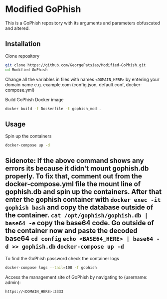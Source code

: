 # Modified GoPhish
This is a GoPhish repository with its arguments and parameters obfuscated and altered.

## Installation
Clone repository
```bash
git clone https://github.com/GeorgePatsias/Modified-GoPhish.git
cd Modified-GoPhish
```
Change all the variables in files with names `<DOMAIN_HERE>` by entering your domain name e.g. example.com (config.json, default.conf, docker-compose.yml)

Build GoPhish Docker image
```bash
docker build -f Dockerfile -t gophish_mod .
```

## Usage
Spin up the containers
```bash
docker-compose up -d
```

## Sidenote: If the above command shows any errors its because it didn't mount gophish.db properly. To fix that, comment out from the docker-compose.yml file the mount line of gophish.db and spin up the containers. After that enter the gophish container with `docker exec -it gophish bash` and copy the database outside of the container. `cat /opt/gophish/gophish.db | base64 -e` copy the base64 code. Go outside of the container now and paste the decoded base64 `cd config` `echo <BASE64_HERE> | base64 -d >> gophish.db` `docker-compose up -d`

To find the GoPhish password check the container logs
```bash
docker-compose logs --tail=100 -f gophish
```

Access the management site of GoPhish by navigating to (username: admin):
```bash
https://<DOMAIN_HERE>:3333
```

